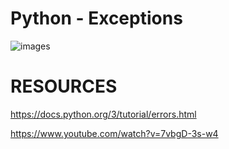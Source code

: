 # Python - Exceptions

![images](https://github.com/hfakir/alx-higher_level_programming/assets/114278488/8b32acff-c61b-4294-b727-a2dbfdbbd125)


# RESOURCES

https://docs.python.org/3/tutorial/errors.html

https://www.youtube.com/watch?v=7vbgD-3s-w4

